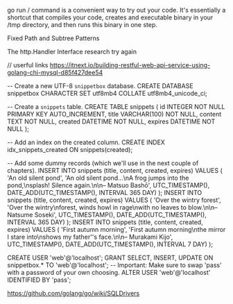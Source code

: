 <!-- Q4E9=8FzD^eJ -->

go run / command is a convenient way to try out your code. It's essentially a shortcut that compiles your code, creates and executable binary in your /tmp directory, and then runs this binary in one step.

Fixed Path and Subtree Patterns

The http.Handler Interface
research try again

// userful links
https://itnext.io/building-restful-web-api-service-using-golang-chi-mysql-d85f427dee54

<!-- Database -->
<!-- Database-Driven Responses -->

-- Create a new UTF-8 `snippetbox` database.
CREATE DATABASE snippetbox CHARACTER SET utf8mb4 COLLATE utf8mb4_unicode_ci;

-- Create a `snippets` table.
CREATE TABLE snippets (
id INTEGER NOT NULL PRIMARY KEY AUTO_INCREMENT,
title VARCHAR(100) NOT NULL,
content TEXT NOT NULL,
created DATETIME NOT NULL,
expires DATETIME NOT NULL
);

-- Add an index on the created column.
CREATE INDEX idx_snippets_created ON snippets(created);

-- Add some dummy records (which we'll use in the next couple of chapters).
INSERT INTO snippets (title, content, created, expires) VALUES (
'An old silent pond',
'An old silent pond...\nA frog jumps into the pond,\nsplash! Silence again.\n\n– Matsuo Bashō',
UTC_TIMESTAMP(),
DATE_ADD(UTC_TIMESTAMP(), INTERVAL 365 DAY)
);
INSERT INTO snippets (title, content, created, expires) VALUES (
'Over the wintry forest',
'Over the wintry\nforest, winds howl in rage\nwith no leaves to blow.\n\n– Natsume Soseki',
UTC_TIMESTAMP(),
DATE_ADD(UTC_TIMESTAMP(), INTERVAL 365 DAY)
);
INSERT INTO snippets (title, content, created, expires) VALUES (
'First autumn morning',
'First autumn morning\nthe mirror I stare into\nshows my father''s face.\n\n– Murakami Kijo',
UTC_TIMESTAMP(),
DATE_ADD(UTC_TIMESTAMP(), INTERVAL 7 DAY)
);

CREATE USER 'web'@'localhost';
GRANT SELECT, INSERT, UPDATE ON snippetbox.\* TO 'web'@'localhost';
-- Important: Make sure to swap 'pass' with a password of your own choosing.
ALTER USER 'web'@'localhost' IDENTIFIED BY 'pass';

https://github.com/golang/go/wiki/SQLDrivers
